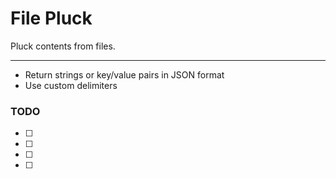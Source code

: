 # File Pluck
Pluck contents from files.

---

- Return strings or key/value pairs in JSON format
- Use custom delimiters


### TODO
- [ ]
- [ ]
- [ ]
- [ ]